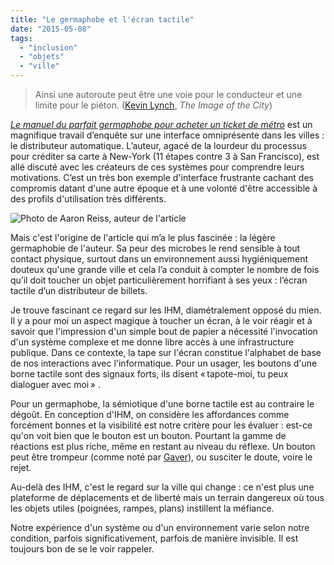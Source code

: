 ```yaml
---
title: "Le germaphobe et l'écran tactile"
date: "2015-05-08"
tags:
  - "inclusion"
  - "objets"
  - "ville"
---
```


> Ainsi une autoroute peut être une voie pour le conducteur et une limite pour le piéton. ([Kevin Lynch](http://en.wikipedia.org/wiki/Kevin_A._Lynch), _The Image of the City_)

_[Le manuel du parfait germaphobe pour acheter un ticket de métro](http://nextcity.org/features/view/what-is-the-best-way-to-sell-a-train-ticket)_ est un magnifique travail d’enquête sur une interface omniprésente dans les villes : le distributeur automatique. L’auteur, agacé de la lourdeur du processus pour créditer sa carte à New-York (11 étapes contre 3 à San Francisco), est allé discuté avec les créateurs de ces systèmes pour comprendre leurs motivations. C’est un très bon exemple d'interface frustrante cachant des compromis datant d'une autre époque et à une volonté d'être accessible à des profils d'utilisation très différents.

![Photo de Aaron Reiss, auteur de l'article](/blog/assets/images/Smudge2_860_642_80.jpg " Photo de Aaron Reiss, auteur de l'article")

Mais c'est l'origine de l'article qui m’a le plus fascinée : la légère germaphobie de l'auteur. Sa peur des microbes le rend sensible à tout contact physique, surtout dans un environnement aussi hygiéniquement douteux qu'une grande ville et cela l’a conduit à compter le nombre de fois qu’il doit toucher un objet particulièrement horrifiant à ses yeux : l’écran tactile d’un distributeur de billets.

Je trouve fascinant ce regard sur les IHM, diamétralement opposé du mien. Il y a pour moi un aspect magique à toucher un écran, à le voir réagir et à savoir que l'impression d'un simple bout de papier a nécessité l'invocation d'un système complexe et me donne libre accès à une infrastructure publique. Dans ce contexte, la tape sur l'écran constitue l'alphabet de base de nos interactions avec l'informatique. Pour un usager, les boutons d'une borne tactile sont des signaux forts, ils disent « tapote-moi, tu peux dialoguer avec moi » .

Pour un germaphobe, la sémiotique d'une borne tactile est au contraire le dégoût. En conception d'IHM, on considère les affordances comme forcément bonnes et la visibilité est notre critère pour les évaluer : est-ce qu'on voit bien que le bouton est un bouton. Pourtant la gamme de réactions est plus riche, même en restant au niveau du réflexe. Un bouton peut être trompeur (comme noté par [Gaver](http://en.wikipedia.org/wiki/Affordance#False_affordances)), ou susciter le doute, voire le rejet.

Au-delà des IHM, c'est le regard sur la ville qui change : ce n'est plus une plateforme de déplacements et de liberté mais un terrain dangereux où tous les objets utiles (poignées, rampes, plans) instillent la méfiance.

Notre expérience d'un système ou d'un environnement varie selon notre condition, parfois significativement, parfois de manière invisible. Il est toujours bon de se le voir rappeler.

